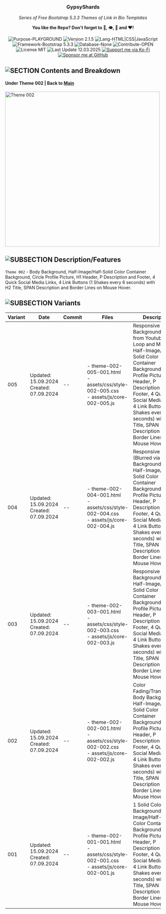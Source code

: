 <!-- <p align="center"><img src="/md_assets/octocat.gif" alt="Logo" width="130" height="130"></p> -->
<h3 align="center">GypsyShards</h3>
<p align="center"><em>Series of Free Bootstrap 5.3.3 Themes of Link in Bio Templates</em></p>
<p align="center"><strong>You like the Repo? Don't forget to 🌟, 👁️, 🔱 and ❤️!</strong></p>
<p align="center">
   <img src="https://img.shields.io/badge/Purpose-PLAYGROUND-%2300416a?logoColor=white&labelColor=%2300416a&color=%2324292e&textColor=white" alt="Purpose-PLAYGROUND">
   <img src="https://img.shields.io/badge/Version-2.1.5-%2300416a?logoColor=white&labelColor=%2300416a&color=%2324292e&textColor=white" alt="Version 2.1.5">
   <img src="https://img.shields.io/badge/Lang-HTML%20|%20CSS%20|%20JavaScript-%2300416a?logoColor=white&labelColor=%2300416a&color=%2324292e&textColor=white" alt="Lang-HTML|CSS|JavaScript">
   <img src="https://img.shields.io/badge/Framework-Bootstrap%205.3.3-%2300416a?logoColor=white&labelColor=%2300416a&color=%2324292e&textColor=white" alt="Framework-Bootstrap 5.3.3">
   <img src="https://img.shields.io/badge/Database-None-%2300416a?logoColor=white&labelColor=%2300416a&color=%2324292e&textColor=white" alt="Database-None">
   <img src="https://img.shields.io/badge/Contribute-OPEN-%2300416a?logoColor=white&labelColor=%2300416a&color=%2324292e&textColor=white" alt="Contribute-OPEN">
   <img src="https://img.shields.io/badge/License-MIT-%2300416a?logoColor=white&labelColor=%2300416a&color=%2324292e&textColor=white" alt="License MIT">
   <img src="https://img.shields.io/badge/Last%20Update-12.03.2025-%2300416a?logoColor=white&labelColor=%2300416a&color=%2324292e&textColor=white" alt="Last Update 12.03.2025">
  <a href="https://ko-fi.com/thenocturnaldevgypsy"><img src="https://img.shields.io/badge/Support%20me%20via%20Ko--Fi-%2300416a?logo=ko-fi&logoColor=white&color=%2300416a&textColor=white" alt="Support me via Ko-Fi"></a>
  <a href="https://github.com/sponsors/thenocturnaldevgypsy"><img src="https://custom-icon-badges.demolab.com/badge/Sponsor%20me%20at%20GitHub-%2300416a?logo=heart&logoColor=white&color=%2300416a&textColor=white" alt="Sponsor me at GitHub"></a>
</p>

## ![SECTION Contents and Breakdown](https://custom-icon-badges.demolab.com/badge/-Contents%20and%20Breakdown-2471AE?logo=book&logoColor=white&labelColor=2471AE)

#### Under Theme 002 | Back to [Main](README.md)

<img src="/md_assets/theme-002.jpg" alt="Theme 002" width="500">

## ![SUBSECTION Description/Features](https://custom-icon-badges.demolab.com/badge/-Description/Features-24292e?logo=check&logoColor=white&labelColor=00416a)

`Theme 002` - Body Background, Half-Image/Half-Solid Color Container Background, Circle Profile Picture, H1 Header, P Description and Footer, 4 Quick Social Media Links, 4 Link Buttons (1 Shakes every 6 seconds) with H2 Title, SPAN Description and Border Lines on Mouse Hover.

## ![SUBSECTION Variants](https://custom-icon-badges.demolab.com/badge/-Variants-24292e?logo=north-star&logoColor=white&labelColor=00416a)

| Variant | Date | Commit | Files | Description |
| ------------- | ------------- | ------------- | ------------- | ------------- |
| 005 | Updated: 15.09.2024<br>Created: 07.09.2024 | -- | - theme-002-005-001.html<br>- assets/css/style-002-005.css<br>- assets/js/core-002-005.js | Responsive Body 1 Background Video from Youtube on Loop and Mute, Half-Image/Half-Solid Color Container Background, Circle Profile Picture, H1 Header, P Description and Footer, 4 Quick Social Media Links,  4 Link Buttons (1 Shakes every 6 seconds) with H2 Title, SPAN Description and Border Lines on Mouse Hover. |
| 004 | Updated: 15.09.2024<br>Created: 07.09.2024 | -- | - theme-002-004-001.html<br>- assets/css/style-002-004.css<br>- assets/js/core-002-004.js | Responsive Body 1 (Blurred via CSS) Background Image, Half-Image/Half-Solid Color Container Background, Circle Profile Picture, H1 Header, P Description and Footer, 4 Quick Social Media Links,  4 Link Buttons (1 Shakes every 6 seconds) with H2 Title, SPAN Description and Border Lines on Mouse Hover. |
| 003 | Updated: 15.09.2024<br>Created: 07.09.2024 | -- | - theme-002-003-001.html<br>- assets/css/style-002-003.css<br>- assets/js/core-002-003.js | Responsive Body 1 Background Image, Half-Image/Half-Solid Color Container Background, Circle Profile Picture, H1 Header, P Description and Footer, 4 Quick Social Media Links,  4 Link Buttons (1 Shakes every 6 seconds) with H2 Title, SPAN Description and Border Lines on Mouse Hover. |
| 002 | Updated: 15.09.2024<br>Created: 07.09.2024 | -- | - theme-002-002-001.html<br>- assets/css/style-002-002.css<br>- assets/js/core-002-002.js | Color Fading/Transitioning Body Background, Half-Image/Half-Solid Color Container Background, Circle Profile Picture, H1 Header, P Description and Footer, 4 Quick Social Media Links,  4 Link Buttons (1 Shakes every 6 seconds) with H2 Title, SPAN Description and Border Lines on Mouse Hover. |
| 001 | Updated: 15.09.2024<br>Created: 07.09.2024 | -- | - theme-002-001-001.html<br>- assets/css/style-002-001.css<br>- assets/js/core-002-001.js | 1 Solid Color Body Background, Half-Image/Half-Solid Color Container Background, Circle Profile Picture, H1 Header, P Description and Footer, 4 Quick Social Media Links,  4 Link Buttons (1 Shakes every 6 seconds) with H2 Title, SPAN Description and Border Lines on Mouse Hover. |
